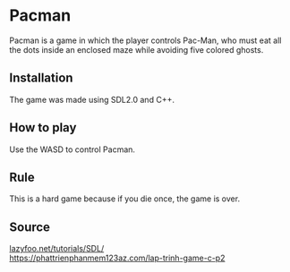 # Pacman

Pacman is a game in which the player controls Pac-Man, who must eat all the dots inside an enclosed maze while avoiding five colored ghosts.

## Installation
The game was made using SDL2.0 and C++.

## How to play

Use the WASD to control Pacman.

## Rule
This is a hard game because if you die once, the game is over.
## Source
[lazyfoo.net/tutorials/SDL/ ](https://lazyfoo.net/tutorials/SDL/)  
https://phattrienphanmem123az.com/lap-trinh-game-c-p2

